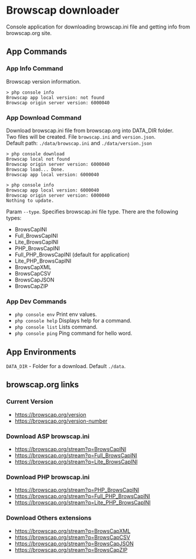 # Browscap downloader
Console application for downloading browscap.ini file and getting info from browscap.org site.

## App Commands 

### App Info Command
Browscap version information.
```
> php console info
Browscap app local version: not found
Browscap origin server version: 6000040
```
 
### App Download Command
Download browscap.ini file from browscap.org into DATA_DIR folder.  
Two files will be created. File `browscap.ini` and `version.json`.  
Default path: `./data/browscap.ini` and `./data/version.json`

```
> php console download
Browscap local not found
Browscap origin server version: 6000040
Browscap load... Done.
Browscap app local version: 6000040

> php console info
Browscap app local version: 6000040
Browscap origin server version: 6000040
Nothing to update.
```

Param `--type`. Specifies browscap.ini file type. There are the following types:
* BrowsCapINI
* Full_BrowsCapINI
* Lite_BrowsCapINI
* PHP_BrowsCapINI
* Full_PHP_BrowsCapINI (default for application)
* Lite_PHP_BrowsCapINI
* BrowsCapXML
* BrowsCapCSV
* BrowsCapJSON
* BrowsCapZIP

### App Dev Commands 
* `php console env` Print env values.
* `php console help` Displays help for a command.
* `php console list` Lists command.
* `php console ping` Ping command for hello word.

## App Environments
`DATA_DIR` - Folder for a download. Default `./data`.

## browscap.org links

### Current Version
* https://browscap.org/version
* https://browscap.org/version-number

### Download ASP browscap.ini
* https://browscap.org/stream?q=BrowsCapINI
* https://browscap.org/stream?q=Full_BrowsCapINI
* https://browscap.org/stream?q=Lite_BrowsCapINI

### Download PHP browscap.ini
* https://browscap.org/stream?q=PHP_BrowsCapINI
* https://browscap.org/stream?q=Full_PHP_BrowsCapINI
* https://browscap.org/stream?q=Lite_PHP_BrowsCapINI

### Download Others extensions
* https://browscap.org/stream?q=BrowsCapXML
* https://browscap.org/stream?q=BrowsCapCSV
* https://browscap.org/stream?q=BrowsCapJSON
* https://browscap.org/stream?q=BrowsCapZIP